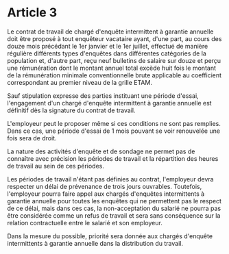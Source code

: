# Article 3

Le contrat de travail de chargé d'enquête intermittent à garantie annuelle doit être proposé à tout enquêteur vacataire ayant, d'une part, au cours des douze mois précédant le 1er janvier et le 1er juillet, effectué de manière régulière différents types d'enquêtes dans différentes catégories de la population et, d'autre part, reçu neuf bulletins de salaire sur douze et perçu une rémunération dont le montant annuel total excède huit fois le montant de la rémunération minimale conventionnelle brute applicable au coefficient correspondant au premier niveau de la grille ETAM.

Sauf stipulation expresse des parties instituant une période d'essai, l'engagement d'un chargé d'enquête intermittent à garantie annuelle est définitif dès la signature du contrat de travail.

L'employeur peut le proposer même si ces conditions ne sont pas remplies. Dans ce cas, une période d'essai de 1 mois pouvant se voir renouvelée une fois sera de droit.

La nature des activités d'enquête et de sondage ne permet pas de connaître avec précision les périodes de travail et la répartition des heures de travail au sein de ces périodes.

Les périodes de travail n'étant pas définies au contrat, l'employeur devra respecter un délai de prévenance de trois jours ouvrables. Toutefois, l'employeur pourra faire appel aux chargés d'enquêtes intermittents à garantie annuelle pour toutes les enquêtes qui ne permettent pas le respect de ce délai, mais dans ces cas, la non-acceptation du salarié ne pourra pas être considérée comme un refus de travail et sera sans conséquence sur la relation contractuelle entre le salarié et son employeur.

Dans la mesure du possible, priorité sera donnée aux chargés d'enquête intermittents à garantie annuelle dans la distribution du travail.


